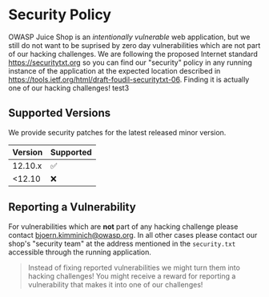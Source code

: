 # Security Policy

OWASP Juice Shop is an _intentionally vulnerable_ web application, but
we still do not want to be suprised by zero day vulnerabilities which
are not part of our hacking challenges. We are following the proposed
Internet standard <https://securitytxt.org> so you can find our
"security" policy in any running instance of the application at the
expected location described in
<https://tools.ietf.org/html/draft-foudil-securitytxt-06>. Finding it is
actually one of our hacking challenges!
test3
## Supported Versions

We provide security patches for the latest released minor version.

| Version | Supported          |
|:--------|:-------------------|
| 12.10.x  | :white_check_mark: |
| <12.10   | :x:                |

## Reporting a Vulnerability

For vulnerabilities which are **not** part of any hacking challenge
please contact <bjoern.kimminich@owasp.org>. In all other cases please
contact our shop's "security team" at the address mentioned in the
`security.txt` accessible through the running application.

> Instead of fixing reported vulnerabilities we might turn them into
> hacking challenges! You might receive a reward for reporting a
> vulnerability that makes it into one of our challenges!

